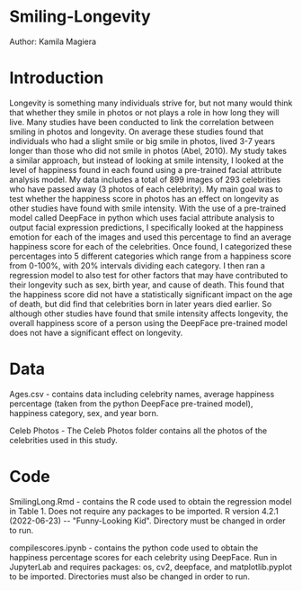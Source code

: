 # Smiling-Longevity
Author: Kamila Magiera

# Introduction
Longevity is something many individuals strive for, but not many would think that whether they smile in photos or not plays a role in how long they will live. Many studies have been conducted to link the correlation between smiling in photos and longevity. On average these studies found that individuals who had a slight smile or big smile in photos, lived 3-7 years longer than those who did not smile in photos (Abel, 2010). My study takes a similar approach, but instead of looking at smile intensity, I looked at the level of happiness found in each found using a pre-trained facial attribute analysis model. My data includes a total of 899 images of 293 celebrities who have passed away (3 photos of each celebrity). My main goal was to test whether the happiness score in photos has an effect on longevity as other studies have found with smile intensity. With the use of a pre-trained model called DeepFace in python which uses facial attribute analysis to output facial expression predictions, I specifically looked at the happiness emotion for each of the images and used this percentage to find an average happiness score for each of the celebrities. Once found, I categorized these percentages into 5 different categories which range from a happiness score from 0-100%, with 20% intervals dividing each category.  I then ran a regression model to also test for other factors that may have contributed to their longevity such as sex, birth year, and cause of death. This found that the happiness score did not have a statistically significant impact on the age of death, but did find that celebrities born in later years died earlier. So although other studies have found that smile intensity affects longevity, the overall happiness score of a person using the DeepFace pre-trained model does not have a significant effect on longevity.

# Data
Ages.csv - contains data including celebrity names, average happiness percentage (taken from the python DeepFace pre-trained model), happiness category, sex, and year born.

Celeb Photos - The Celeb Photos folder contains all the photos of the celebrities used in this study.

# Code
SmilingLong.Rmd - contains the R code used to obtain the regression model in Table 1. Does not require any packages to be imported. R version 4.2.1 (2022-06-23) -- "Funny-Looking Kid". Directory must be changed in order to run.

compilescores.ipynb - contains the python code used to obtain the happiness percentage scores for each celebrity using DeepFace. Run in JupyterLab and requires packages: os, cv2, deepface, and matplotlib.pyplot to be imported. Directories must also be changed in order to run.
